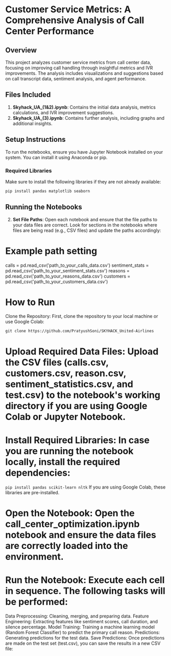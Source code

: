 # Customer Service Metrics: A Comprehensive Analysis of Call Center Performance

## Overview

This project analyzes customer service metrics from call center data, focusing on improving call handling through insightful metrics and IVR improvements. The analysis includes visualizations and suggestions based on call transcript data, sentiment analysis, and agent performance.

## Files Included

1. **Skyhack_UA_(1&2).ipynb**: Contains the initial data analysis, metrics calculations, and IVR improvement suggestions.
2. **Skyhack_UA_(3).ipynb**: Contains further analysis, including graphs and additional insights.

## Setup Instructions

To run the notebooks, ensure you have Jupyter Notebook installed on your system. You can install it using Anaconda or pip. 

### Required Libraries

Make sure to install the following libraries if they are not already available:

```bash
pip install pandas matplotlib seaborn
```

## Running the Notebooks

2. **Set File Paths**: Open each notebook and ensure that the file paths to your data files are correct. Look for sections in the notebooks where files are being read (e.g., CSV files) and update the paths accordingly:
# Example path setting
   calls = pd.read_csv('path_to_your_calls_data.csv')
   sentiment_stats = pd.read_csv('path_to_your_sentiment_stats.csv')
   reasons = pd.read_csv('path_to_your_reasons_data.csv')
   customers = pd.read_csv('path_to_your_customers_data.csv')

# How to Run
Clone the Repository: First, clone the repository to your local machine or use Google Colab:


```git clone https://github.com/PratyushSoni/SKYHACK_United-Airlines```

# Upload Required Data Files: Upload the CSV files (calls.csv, customers.csv, reason.csv, sentiment_statistics.csv, and test.csv) to the notebook's working directory if you are using Google Colab or Jupyter Notebook.

# Install Required Libraries: In case you are running the notebook locally, install the required dependencies:

```pip install pandas scikit-learn nltk```
If you are using Google Colab, these libraries are pre-installed.

# Open the Notebook: Open the call_center_optimization.ipynb notebook and ensure the data files are correctly loaded into the environment.

# Run the Notebook: Execute each cell in sequence. The following tasks will be performed: 
  Data Preprocessing: Cleaning, merging, and preparing data.
  Feature Engineering: Extracting features like sentiment scores, call duration, and silence percentage.
  Model Training: Training a machine learning model (Random Forest Classifier) to predict the primary call reason.
  Predictions: Generating predictions for the test data.
  Save Predictions: Once predictions are made on the test set (test.csv), you can save the results in a new CSV file:


